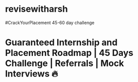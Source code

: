 # revisewitharsh
#CrackYourPlacement 45-60 day challenge
# Guaranteed Internship and Placement Roadmap | 45 Days Challenge | Referrals | Mock Interviews 🔥
